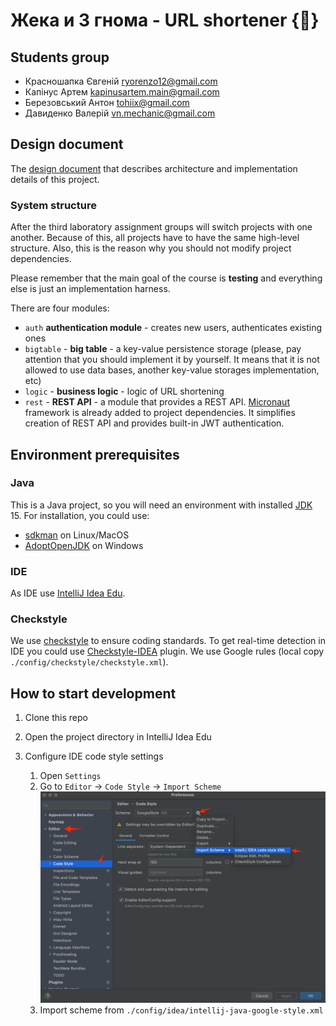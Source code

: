 # Жека и 3 гнома - URL shortener {🧪}

## Students group

- Красношапка Євгеній ryorenzo12@gmail.com
- Капінус Артем kapinusartem.main@gmail.com
- Березовський Антон tohiix@gmail.com
- Давиденко Валерій vn.mechanic@gmail.com

## Design document

The [design document](https://docs.google.com/document/d/1fUpBESqRjYXvH0tiUt2d3xwbowTgnYpiwYEwDnzJfFc/edit?ts=602e9ad9) that
describes architecture and implementation details of this project.

### System structure

After the third laboratory assignment groups will switch projects with one another. Because of this,
all projects have to have the same high-level structure. Also, this is the reason why you should not
modify project dependencies.

Please remember that the main goal of the course is **testing** and everything else is just an 
implementation harness.

There are four modules:
- `auth` **authentication module** - creates new users, authenticates existing ones
- `bigtable` - **big table** - a key-value persistence storage (please, pay attention that you should implement it by
  yourself. It means that it is not allowed to use data bases, another key-value storages 
  implementation, etc)
- `logic` - **business logic** - logic of URL shortening
- `rest` - **REST API** - a module that provides a REST API. [Micronaut] framework is already added
  to project dependencies. It simplifies creation of REST API and provides built-in JWT 
  authentication.

## Environment prerequisites

### Java
This is a Java project, so you will need an environment with installed [JDK] 15. For installation, 
you could use:
- [sdkman] on Linux/MacOS 
- [AdoptOpenJDK] on Windows

### IDE  
As IDE use [IntelliJ Idea Edu].

### Checkstyle
We use [checkstyle] to ensure coding standards. To get real-time detection in IDE you could use [Checkstyle-IDEA] 
plugin. We use Google rules (local copy `./config/checkstyle/checkstyle.xml`).

## How to start development

1. Clone this repo
2. Open the project directory in IntelliJ Idea Edu
3. Configure IDE code style settings
  
    1. Open `Settings`
    2. Go to `Editor` -> `Code Style` -> `Import Scheme`
       ![Settings screenshot](./media/code-style-import.png)
    3. Import scheme from `./config/idea/intellij-java-google-style.xml`
  
[JDK]: https://en.wikipedia.org/wiki/Java_Development_Kit
[IntelliJ Idea Edu]: https://www.jetbrains.com/idea-edu/
[sdkman]: https://sdkman.io/
[AdoptOpenJDK]: https://adoptopenjdk.net/
[7 rules of good commit messages]: https://chris.beams.io/posts/git-commit/#seven-rules
[Micronaut]: https://micronaut.io/
[checkstyle]: https://checkstyle.org/
[Checkstyle-IDEA]: https://plugins.jetbrains.com/plugin/1065-checkstyle-idea
